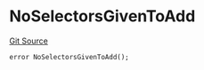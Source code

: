 # NoSelectorsGivenToAdd
[Git Source](https://github.com/thrackle-io/aquifi-rules-v1/blob/9a96151c4e4157dea6fb1f2313711b4be2ae0f47/src/protocol/economic/ruleProcessor/RuleProcessorDiamondLib.sol)


```solidity
error NoSelectorsGivenToAdd();
```


